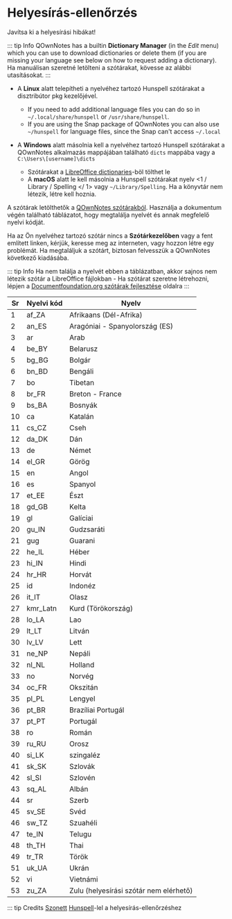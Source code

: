 # Helyesírás-ellenőrzés

Javítsa ki a helyesírási hibákat!

::: tip Info
QOwnNotes has a builtin **Dictionary Manager** (in the _Edit_ menu) which you can use to download dictionaries or delete them (if you are missing your language see below on how to request adding a dictionary). Ha manuálisan szeretné letölteni a szótárakat, kövesse az alábbi utasításokat.
:::

- A **Linux** alatt telepítheti a nyelvéhez tartozó Hunspell szótárakat a disztribútor pkg kezelőjével.
  - If you need to add additional language files you can do so in `~/.local/share/hunspell` or `/usr/share/hunspell`.
  - If you are using the Snap package of QOwnNotes you can also use `~/hunspell` for language files, since the Snap can't access `~/.local`

- A **Windows** alatt másolnia kell a nyelvéhez tartozó Hunspell szótárakat a QOwnNotes alkalmazás mappájában található `dicts` mappába vagy a  `C:\Users\[username]\dicts`
  - Szótárakat a [LibreOffice dictionaries](https://github.com/LibreOffice/dictionaries)-böl tölthet le
  - A **macOS** alatt le kell másolnia a Hunspell szótárakat nyelv <1 / Library / Spelling </ 1> vagy `~/Library/Spelling`. Ha a könyvtár nem létezik, létre kell hoznia.

A szótárak letölthetők a [QOwnNotes szótárakból](https://github.com/qownnotes/dictionaries). Használja a dokumentum végén található táblázatot, hogy megtalálja nyelvét és annak megfelelő nyelvi kódját.

Ha az Ön nyelvéhez tartozó szótár nincs a **Szótárkezelőben** vagy a fent említett linken, kérjük, keresse meg az interneten, vagy hozzon létre egy problémát. Ha megtaláljuk a szótárt, biztosan felvesszük a QOwnNotes következő kiadásába.

::: tip Info
Ha nem találja a nyelvét ebben a táblázatban, akkor sajnos nem létezik szótár a LibreOffice fájlokban - Ha szótárat szeretne létrehozni, lépjen a [Documentfoundation.org szótárak fejlesztése](https://wiki.documentfoundation.org/Development/Dictionaries) oldalra
:::

| Sr | Nyelvi kód | Nyelv                                  |
| -- | ---------- | -------------------------------------- |
| 1  | af_ZA      | Afrikaans (Dél-Afrika)                 |
| 2  | an_ES      | Aragóniai - Spanyolország (ES)         |
| 3  | ar         | Arab                                   |
| 4  | be_BY      | Belarusz                               |
| 5  | bg_BG      | Bolgár                                 |
| 6  | bn_BD      | Bengáli                                |
| 7  | bo         | Tibetan                                |
| 8  | br_FR      | Breton - France                        |
| 9  | bs_BA      | Bosnyák                                |
| 10 | ca         | Katalán                                |
| 11 | cs_CZ      | Cseh                                   |
| 12 | da_DK      | Dán                                    |
| 13 | de         | Német                                  |
| 14 | el_GR      | Görög                                  |
| 15 | en         | Angol                                  |
| 16 | es         | Spanyol                                |
| 17 | et_EE      | Észt                                   |
| 18 | gd_GB      | Kelta                                  |
| 19 | gl         | Galíciai                               |
| 20 | gu_IN      | Gudzsaráti                             |
| 21 | gug        | Guarani                                |
| 22 | he_IL      | Héber                                  |
| 23 | hi_IN      | Hindi                                  |
| 24 | hr_HR      | Horvát                                 |
| 25 | id         | Indonéz                                |
| 26 | it_IT      | Olasz                                  |
| 27 | kmr_Latn   | Kurd (Törökország)                     |
| 28 | lo_LA      | Lao                                    |
| 29 | lt_LT      | Litván                                 |
| 30 | lv_LV      | Lett                                   |
| 31 | ne_NP      | Nepáli                                 |
| 32 | nl_NL      | Holland                                |
| 33 | no         | Norvég                                 |
| 34 | oc_FR      | Okszitán                               |
| 35 | pl_PL      | Lengyel                                |
| 36 | pt_BR      | Brazíliai Portugál                     |
| 37 | pt_PT      | Portugál                               |
| 38 | ro         | Román                                  |
| 39 | ru_RU      | Orosz                                  |
| 40 | si_LK      | szingaléz                              |
| 41 | sk_SK      | Szlovák                                |
| 42 | sl_Sl      | Szlovén                                |
| 43 | sq_AL      | Albán                                  |
| 44 | sr         | Szerb                                  |
| 45 | sv_SE      | Svéd                                   |
| 46 | sw_TZ      | Szuahéli                               |
| 47 | te_IN      | Telugu                                 |
| 48 | th_TH      | Thai                                   |
| 49 | tr_TR      | Török                                  |
| 51 | uk_UA      | Ukrán                                  |
| 52 | vi         | Vietnámi                               |
| 53 | zu_ZA      | Zulu (helyesírási szótár nem elérhető) |

::: tip
Credits [Szonett](https://github.com/KDE/sonnet) [Hunspell](https://hunspell.github.io/)-lel a helyesírás-ellenőrzéshez
